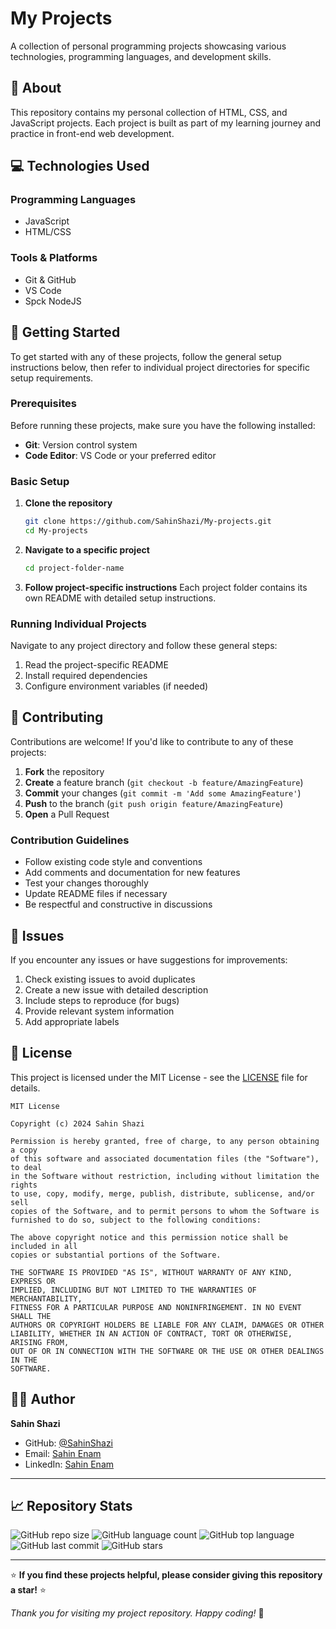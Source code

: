 # My Projects

A collection of personal programming projects showcasing various technologies, programming languages, and development skills.

## 🎯 About

This repository contains my personal collection of HTML, CSS, and JavaScript projects.
Each project is built as part of my learning journey and practice in front-end web development.

## 💻 Technologies Used

### Programming Languages
- JavaScript
- HTML/CSS
### Tools & Platforms
- Git & GitHub
- VS Code
- Spck NodeJS

## 🏁 Getting Started

To get started with any of these projects, follow the general setup instructions below, then refer to individual project directories for specific setup requirements.

### Prerequisites

Before running these projects, make sure you have the following installed:

- **Git**: Version control system
- **Code Editor**: VS Code or your preferred editor

### Basic Setup

1. **Clone the repository**
   ```bash
   git clone https://github.com/SahinShazi/My-projects.git
   cd My-projects
   ```

2. **Navigate to a specific project**
   ```bash
   cd project-folder-name
   ```

3. **Follow project-specific instructions**
   Each project folder contains its own README with detailed setup instructions.

### Running Individual Projects

Navigate to any project directory and follow these general steps:

1. Read the project-specific README
2. Install required dependencies
3. Configure environment variables (if needed)

## 🤝 Contributing

Contributions are welcome! If you'd like to contribute to any of these projects:

1. **Fork** the repository
2. **Create** a feature branch (`git checkout -b feature/AmazingFeature`)
3. **Commit** your changes (`git commit -m 'Add some AmazingFeature'`)
4. **Push** to the branch (`git push origin feature/AmazingFeature`)
5. **Open** a Pull Request

### Contribution Guidelines

- Follow existing code style and conventions
- Add comments and documentation for new features
- Test your changes thoroughly
- Update README files if necessary
- Be respectful and constructive in discussions

## 🐛 Issues

If you encounter any issues or have suggestions for improvements:

1. Check existing issues to avoid duplicates
2. Create a new issue with detailed description
3. Include steps to reproduce (for bugs)
4. Provide relevant system information
5. Add appropriate labels

## 📄 License

This project is licensed under the MIT License - see the [LICENSE](LICENSE) file for details.

```
MIT License

Copyright (c) 2024 Sahin Shazi

Permission is hereby granted, free of charge, to any person obtaining a copy
of this software and associated documentation files (the "Software"), to deal
in the Software without restriction, including without limitation the rights
to use, copy, modify, merge, publish, distribute, sublicense, and/or sell
copies of the Software, and to permit persons to whom the Software is
furnished to do so, subject to the following conditions:

The above copyright notice and this permission notice shall be included in all
copies or substantial portions of the Software.

THE SOFTWARE IS PROVIDED "AS IS", WITHOUT WARRANTY OF ANY KIND, EXPRESS OR
IMPLIED, INCLUDING BUT NOT LIMITED TO THE WARRANTIES OF MERCHANTABILITY,
FITNESS FOR A PARTICULAR PURPOSE AND NONINFRINGEMENT. IN NO EVENT SHALL THE
AUTHORS OR COPYRIGHT HOLDERS BE LIABLE FOR ANY CLAIM, DAMAGES OR OTHER
LIABILITY, WHETHER IN AN ACTION OF CONTRACT, TORT OR OTHERWISE, ARISING FROM,
OUT OF OR IN CONNECTION WITH THE SOFTWARE OR THE USE OR OTHER DEALINGS IN THE
SOFTWARE.
```

## 👨‍💻 Author

**Sahin Shazi**
- GitHub: [@SahinShazi](https://github.com/SahinShazi)
- Email: [Sahin Enam](mailto:sahin.enam10@gmail.com)
- LinkedIn: [Sahin Enam](https://www.linkedin.com/in/sahinenam?utm_source=share&utm_campaign=share_via&utm_content=profile&utm_medium=android_app)
---

## 📈 Repository Stats

![GitHub repo size](https://img.shields.io/github/repo-size/SahinShazi/My-projects)
![GitHub language count](https://img.shields.io/github/languages/count/SahinShazi/My-projects)
![GitHub top language](https://img.shields.io/github/languages/top/SahinShazi/My-projects)
![GitHub last commit](https://img.shields.io/github/last-commit/SahinShazi/My-projects)
![GitHub stars](https://img.shields.io/github/stars/SahinShazi/My-projects?style=social)

---

⭐ **If you find these projects helpful, please consider giving this repository a star!** ⭐

*Thank you for visiting my project repository. Happy coding!* 🚀